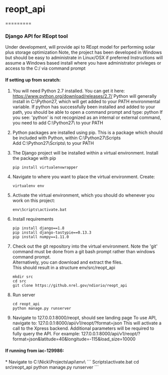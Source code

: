 <h1>reopt_api</h1>
=========

<h3>Django API for REopt tool</h3>

Under development, will provide api to REopt model for performing solar plus storage optimization
Note, the project has been developed in Windows but should be easy to administrate in Linux/OSX if preferred
Instructions will assume a Windows based install where you have administrator privleges or access to the C:/ via command prompt


<h4>If setting up from scratch:</h4>

1. You will need Python 2.7 installed.  You can get it here: https://www.python.org/download/releases/2.7/
   Python will generally install in C:\Python27\, which will get added to your PATH environmental variable.
   If python has successfully been installed and added to your path, you should be able to open a command prompt and type: python
   If you see: 'python' is not recognized as an internal or external command, you need to add C:\Python27\ to your PATH

2. Python packages are installed using pip.  This is a package which should be included with Python, within C:\Python27\Scripts\
   Add C:\Python27\Scripts\ to your PATH

3. The Django project will be installed within a virtual environment. Install the package with pip
   
   `pip install virtualenvwrapper`

4. Navigate to where you want to place the virtual environment.  Create:

   `virtualenv env`

5. Activate the virtual environment, which you should do whenever you work on this project:

   `env\Scripts\activate.bat`

6. Install requirements
   ```
   pip install django==1.8
   pip install django-tastypie==0.13.3
   pip install numpy==1.11.0
   ```
7. Check out the git repository into the virtual environment. 
   Note the 'git' command must be done from a git bash prompt rather than windows command prompt.  
   Alternatively, you can download and extract the files.  
   This should result in a structure env/src/reopt_api
      
   `mkdir src`  
   `cd src`  
   `git clone https://github.nrel.gov/ndiorio/reopt_api`  
   
8. Run server
   
   `cd reopt_api`  
   `python manage.py runserver`  
   
9. Navigate to 127.0.0.1:8000/reopt, should see landing page
   To use API, navigate to: 127.0.0.1:8000/api/v1/reopt/?format=json
   This will activate a call to the Xpress backend.  Additional parameters will be required to fully query the API.  For example:
   127.0.0.1:8000/api/v1/reopt/?format=json&latitude=40&longitude=-115&load_size=10000


<h4>If running from iac-129986:</h4>
* Navigate to C:\Nick\Projects\api\env\
```
  Scripts\activate.bat
  cd src\reopt_api
  python manage.py runserver
```
